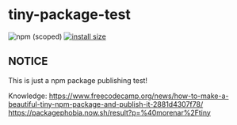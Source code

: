 # tiny-package-test

![npm (scoped)](https://img.shields.io/npm/v/@morenar/tiny.svg)
[![install size](https://packagephobia.now.sh/badge?p=@morenar/tiny)](https://packagephobia.now.sh/result?p=@morenar/tiny)

## NOTICE
This is just a npm package publishing test!

Knowledge:
https://www.freecodecamp.org/news/how-to-make-a-beautiful-tiny-npm-package-and-publish-it-2881d4307f78/
https://packagephobia.now.sh/result?p=%40morenar%2Ftiny
